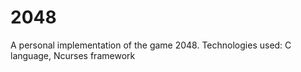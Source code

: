 # 2048
A personal implementation of the game 2048. Technologies used: C language, Ncurses framework
